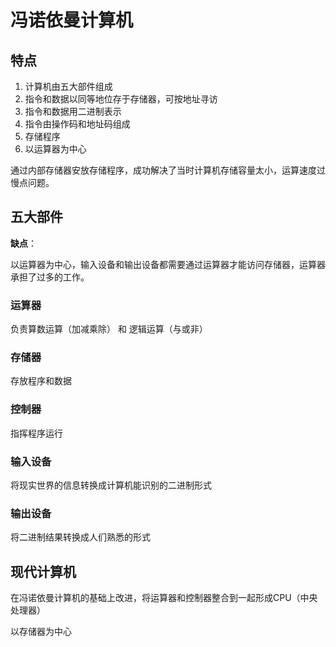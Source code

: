 # 冯诺依曼计算机

## 特点

1. 计算机由五大部件组成
2. 指令和数据以同等地位存于存储器，可按地址寻访
3. 指令和数据用二进制表示
4. 指令由操作码和地址码组成
5. 存储程序
6. 以运算器为中心

通过内部存储器安放存储程序，成功解决了当时计算机存储容量太小，运算速度过慢点问题。

## 五大部件

**缺点**：

以运算器为中心，输入设备和输出设备都需要通过运算器才能访问存储器，运算器承担了过多的工作。

### 运算器

负责算数运算（加减乘除） 和 逻辑运算（与或非）

### 存储器

存放程序和数据

### 控制器

指挥程序运行

### 输入设备

将现实世界的信息转换成计算机能识别的二进制形式

### 输出设备

将二进制结果转换成人们熟悉的形式

## 现代计算机

在冯诺依曼计算机的基础上改进，将运算器和控制器整合到一起形成CPU（中央处理器）

以存储器为中心